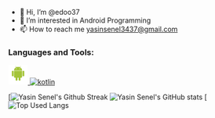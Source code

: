 - 👋 Hi, I’m @edoo37
- 👀 I’m interested in Android Programming
- 📫 How to reach me yasinsenel3437@gmail.com

<h3 align="left">Languages and Tools:</h3>
<p align="left"> <a href="https://developer.android.com" target="_blank" rel="noreferrer"> <img src="https://raw.githubusercontent.com/devicons/devicon/master/icons/android/android-original-wordmark.svg" alt="android" width="40" height="40"/> </a> <a href="https://kotlinlang.org" target="_blank" rel="noreferrer"> <img src="https://www.vectorlogo.zone/logos/kotlinlang/kotlinlang-icon.svg" alt="kotlin" width="40" height="40"/> </a> </p>


[![Yasin Senel's Github Streak](https://github-readme-streak-stats.herokuapp.com/?user=edoo37&theme=highcontrast)
![Yasin Senel's GitHub stats](https://github-readme-stats-sigma-five.vercel.app/api?username=edoo37&show_icons=true&theme=radical)
[![Top Used Langs](https://github-readme-stats-sigma-five.vercel.app/api/top-langs/?username=edoo37&layout=compact)

<!---
edoo37/edoo37 is a ✨ special ✨ repository because its `README.md` (this file) appears on your GitHub profile.
You can click the Preview link to take a look at your changes.
--->
